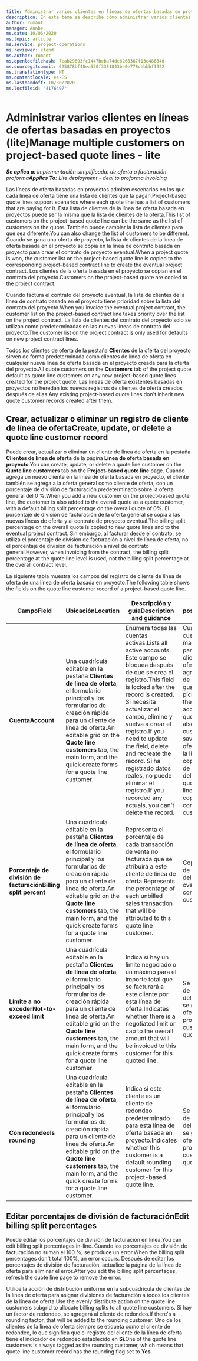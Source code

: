 ```yaml
---
title: Administrar varios clientes en líneas de ofertas basadas en proyectos (lite)
description: En este tema se describe cómo administrar varios clientes en líneas de oferta basadas en proyectos.
author: rumant
manager: Annbe
ms.date: 10/06/2020
ms.topic: article
ms.service: project-operations
ms.reviewer: kfend
ms.author: rumant
ms.openlocfilehash: 7cab29693fc1447beba74dc6266367f13e48634d
ms.sourcegitcommit: 625878bf48ea530f3381843be0e778cebbbf1922
ms.translationtype: HT
ms.contentlocale: es-ES
ms.lasthandoff: 10/30/2020
ms.locfileid: "4176497"
---
```

# <a name="manage-multiple-customers-on-project-based-quote-lines---lite"></a><span data-ttu-id="39c87-103">Administrar varios clientes en líneas de ofertas basadas en proyectos (lite)</span><span class="sxs-lookup"><span data-stu-id="39c87-103">Manage multiple customers on project-based quote lines - lite</span></span>

<span data-ttu-id="39c87-104">_**Se aplica a:** implementación simplificada: de oferta a facturación proforma_</span><span class="sxs-lookup"><span data-stu-id="39c87-104">_**Applies To:** Lite deployment - deal to proforma invoicing_</span></span>

<span data-ttu-id="39c87-105">Las líneas de oferta basadas en proyectos admiten escenarios en los que cada línea de oferta tiene una lista de clientes que la pagan.</span><span class="sxs-lookup"><span data-stu-id="39c87-105">Project-based quote lines support scenarios where each quote line has a list of customers that are paying for it.</span></span> <span data-ttu-id="39c87-106">Esta lista de clientes de la línea de oferta basada en proyectos puede ser la misma que la lista de clientes de la oferta.</span><span class="sxs-lookup"><span data-stu-id="39c87-106">This list of customers on the project-based quote line can be the same as the list of customers on the quote.</span></span> <span data-ttu-id="39c87-107">También puede cambiar la lista de clientes para que sea diferente.</span><span class="sxs-lookup"><span data-stu-id="39c87-107">You can also change the list of customers to be different.</span></span> <span data-ttu-id="39c87-108">Cuando se gana una oferta de proyecto, la lista de clientes de la línea de oferta basada en el proyecto se copia en la línea de contrato basada en proyecto para crear el contrato de proyecto eventual.</span><span class="sxs-lookup"><span data-stu-id="39c87-108">When a project quote is won, the customer list on the project-based quote line is copied to the corresponding project–based contract line to create the eventual project contract.</span></span> <span data-ttu-id="39c87-109">Los clientes de la oferta basada en el proyecto se copian en el contrato del proyecto.</span><span class="sxs-lookup"><span data-stu-id="39c87-109">Customers on the project-based quote are copied to the project contract.</span></span>

<span data-ttu-id="39c87-110">Cuando factura el contrato del proyecto eventual, la lista de clientes de la línea de contrato basada en el proyecto tiene prioridad sobre la lista del contrato del proyecto.</span><span class="sxs-lookup"><span data-stu-id="39c87-110">When you invoice the eventual project contract, the customer list on the project-based contract line takes priority over the list on the project contract.</span></span> <span data-ttu-id="39c87-111">La lista de clientes del contrato del proyecto solo se utilizan como predeterminadas en las nuevas líneas de contrato del proyecto.</span><span class="sxs-lookup"><span data-stu-id="39c87-111">The customer list on the project contract is only used for defaults on new project contract lines.</span></span>

<span data-ttu-id="39c87-112">Todos los clientes de oferta de la pestaña **Clientes** de la oferta del proyecto sirven de forma predeterminada como clientes de línea de oferta en cualquier nueva línea de oferta basada en el proyecto creada para la oferta del proyecto.</span><span class="sxs-lookup"><span data-stu-id="39c87-112">All quote customers on the **Customers** tab of the project quote default as quote line customers on any new project-based quote lines created for the project quote.</span></span> <span data-ttu-id="39c87-113">Las líneas de oferta existentes basadas en proyectos no heredan los nuevos registros de clientes de oferta creados después de ellas.</span><span class="sxs-lookup"><span data-stu-id="39c87-113">Any existing project-based quote lines don't inherit new quote customer records created after them.</span></span>

## <a name="create-update-or-delete-a-quote-line-customer-record"></a><span data-ttu-id="39c87-114">Crear, actualizar o eliminar un registro de cliente de línea de oferta</span><span class="sxs-lookup"><span data-stu-id="39c87-114">Create, update, or delete a quote line customer record</span></span>

<span data-ttu-id="39c87-115">Puede crear, actualizar o eliminar un cliente de línea de oferta en la pestaña **Clientes de línea de oferta** de la página **Línea de oferta basada en proyecto**.</span><span class="sxs-lookup"><span data-stu-id="39c87-115">You can create, update, or delete a quote line customer on the **Quote line customers** tab on the **Project-based quote line** page.</span></span> <span data-ttu-id="39c87-116">Cuando agrega un nuevo cliente en la línea de oferta basada en proyecto, el cliente también se agrega a la oferta general como cliente de oferta, con un porcentaje de división de facturación predeterminado sobre la oferta general del 0 %.</span><span class="sxs-lookup"><span data-stu-id="39c87-116">When you add a new customer on the project-based quote line, the customer is also added to the overall quote as a quote customer, with a default billing split percentage on the overall quote of 0%.</span></span> <span data-ttu-id="39c87-117">El porcentaje de división de facturación de la oferta general se copia a las nuevas líneas de oferta y al contrato de proyecto eventual.</span><span class="sxs-lookup"><span data-stu-id="39c87-117">The billing split percentage on the overall quote is copied to new quote lines and to the eventual project contract.</span></span> <span data-ttu-id="39c87-118">Sin embargo, al facturar desde el contrato, se utiliza el porcentaje de división de facturación a nivel de línea de oferta, no el porcentaje de división de facturación a nivel de contrato general.</span><span class="sxs-lookup"><span data-stu-id="39c87-118">However, when invoicing from the contract, the billing split percentage at the quote line level is used, not the billing split percentage at the overall contract level.</span></span> 

<span data-ttu-id="39c87-119">La siguiente tabla muestra los campos del registro de cliente de línea de oferta de una línea de oferta basada en proyecto.</span><span class="sxs-lookup"><span data-stu-id="39c87-119">The following table shows the fields on the quote line customer record of a project-based quote line.</span></span>

| <span data-ttu-id="39c87-120">Campo</span><span class="sxs-lookup"><span data-stu-id="39c87-120">Field</span></span> | <span data-ttu-id="39c87-121">Ubicación</span><span class="sxs-lookup"><span data-stu-id="39c87-121">Location</span></span> | <span data-ttu-id="39c87-122">Descripción y guía</span><span class="sxs-lookup"><span data-stu-id="39c87-122">Description and guidance</span></span> | <span data-ttu-id="39c87-123">Impacto posterior</span><span class="sxs-lookup"><span data-stu-id="39c87-123">Downstream impact</span></span> |
| --- | --- | --- | --- |
| <span data-ttu-id="39c87-124">**Cuenta**</span><span class="sxs-lookup"><span data-stu-id="39c87-124">**Account**</span></span> | <span data-ttu-id="39c87-125">Una cuadrícula editable en la pestaña **Clientes de línea de oferta**, el formulario principal y los formularios de creación rápida para un cliente de línea de oferta.</span><span class="sxs-lookup"><span data-stu-id="39c87-125">An editable grid on the **Quote line customers** tab, the main form, and the quick create forms for a quote line customer.</span></span> | <span data-ttu-id="39c87-126">Enumera todas las cuentas activas.</span><span class="sxs-lookup"><span data-stu-id="39c87-126">Lists all active accounts.</span></span> <span data-ttu-id="39c87-127">Este campo se bloquea después de que se crea el registro.</span><span class="sxs-lookup"><span data-stu-id="39c87-127">This field is locked after the record is created.</span></span> <span data-ttu-id="39c87-128">Si necesita actualizar el campo, elimine y vuelva a crear el registro.</span><span class="sxs-lookup"><span data-stu-id="39c87-128">If you need to update the field, delete and recreate the record.</span></span> <span data-ttu-id="39c87-129">Si ha registrado datos reales, no puede eliminar el registro.</span><span class="sxs-lookup"><span data-stu-id="39c87-129">If you recorded any actuals, you can't delete the record.</span></span> | <span data-ttu-id="39c87-130">Cuando elige una cuenta de la lista maestra de cuentas para agregar, el cliente de la línea de oferta también se agrega como cliente de oferta al guardarlo.</span><span class="sxs-lookup"><span data-stu-id="39c87-130">When you pick an account from the master list of accounts to add, the quote line customer is also added as a quote customer when you save it.</span></span> <span data-ttu-id="39c87-131">Al ganarse una oferta, los clientes de la línea de oferta se copian a los clientes de la línea de contrato del proyecto.</span><span class="sxs-lookup"><span data-stu-id="39c87-131">When a quote is won, quote line customers are copied to the project contract line customers.</span></span> |
| <span data-ttu-id="39c87-132">**Porcentaje de división de facturación**</span><span class="sxs-lookup"><span data-stu-id="39c87-132">**Billing split percent**</span></span> | <span data-ttu-id="39c87-133">Una cuadrícula editable en la pestaña **Clientes de línea de oferta**, el formulario principal y los formularios de creación rápida para un cliente de línea de oferta.</span><span class="sxs-lookup"><span data-stu-id="39c87-133">An editable grid on the **Quote line customers** tab, the main form, and the quick create forms for a quote line customer.</span></span> | <span data-ttu-id="39c87-134">Representa el porcentaje de cada transacción de venta no facturada que se atribuirá a este cliente de línea de oferta.</span><span class="sxs-lookup"><span data-stu-id="39c87-134">Represents the percentage of each unbilled sales transaction that will be attributed to this quote line customer.</span></span> | <span data-ttu-id="39c87-135">Copiado a los clientes de la línea de contrato del proyecto.</span><span class="sxs-lookup"><span data-stu-id="39c87-135">Copied over to project contract line customers.</span></span> |
| <span data-ttu-id="39c87-136">**Límite a no exceder**</span><span class="sxs-lookup"><span data-stu-id="39c87-136">**Not-to-exceed limit**</span></span> | <span data-ttu-id="39c87-137">Una cuadrícula editable en la pestaña **Clientes de línea de oferta**, el formulario principal y los formularios de creación rápida para un cliente de línea de oferta.</span><span class="sxs-lookup"><span data-stu-id="39c87-137">An editable grid on the **Quote line customers** tab, the main form, and the quick create forms for a quote line customer.</span></span> | <span data-ttu-id="39c87-138">Indica si hay un límite negociado o un máximo para el importe total que se facturará a este cliente por esta línea de oferta.</span><span class="sxs-lookup"><span data-stu-id="39c87-138">Indicates whether there is a negotiated limit or cap to the overall amount that will be invoiced to this customer for this quoted line.</span></span> | <span data-ttu-id="39c87-139">Se copia a los clientes de la línea de contrato del proyecto cuando se gana una oferta.</span><span class="sxs-lookup"><span data-stu-id="39c87-139">Copied over to project contract line customers when a quote is won.</span></span> |
| <span data-ttu-id="39c87-140">**Con redondeo**</span><span class="sxs-lookup"><span data-stu-id="39c87-140">**Is rounding**</span></span> | <span data-ttu-id="39c87-141">Una cuadrícula editable en la pestaña **Clientes de línea de oferta**, el formulario principal y los formularios de creación rápida para un cliente de línea de oferta.</span><span class="sxs-lookup"><span data-stu-id="39c87-141">An editable grid on the **Quote line customers** tab, the main form, and the quick create forms for a quote line customer.</span></span> | <span data-ttu-id="39c87-142">Indica si este cliente es un cliente de redondeo predeterminado para esta línea de oferta basada en proyecto.</span><span class="sxs-lookup"><span data-stu-id="39c87-142">Indicates whether this customer is a default rounding customer for this project-based quote line.</span></span> | <span data-ttu-id="39c87-143">Se copia a los clientes de la línea de contrato del proyecto cuando se gana una oferta.</span><span class="sxs-lookup"><span data-stu-id="39c87-143">Copied over to project contract customers when a quote is won.</span></span> |

## <a name="edit-billing-split-percentages"></a><span data-ttu-id="39c87-144">Editar porcentajes de división de facturación</span><span class="sxs-lookup"><span data-stu-id="39c87-144">Edit billing split percentages</span></span>

<span data-ttu-id="39c87-145">Puede editar los porcentajes de división de facturación en línea.</span><span class="sxs-lookup"><span data-stu-id="39c87-145">You can edit billing split percentages in-line.</span></span> <span data-ttu-id="39c87-146">Cuando los porcentajes de división de facturación no suman el 100 %, se produce un error.</span><span class="sxs-lookup"><span data-stu-id="39c87-146">When the billing split percentages don't total 100%, an error occurs.</span></span> <span data-ttu-id="39c87-147">Después de editar los porcentajes de división de facturación, actualice la página de la línea de oferta para eliminar el error.</span><span class="sxs-lookup"><span data-stu-id="39c87-147">After you edit the billing split percentages, refresh the quote line page to remove the error.</span></span>

<span data-ttu-id="39c87-148">Utilice la acción de distribución uniforme en la subcuadrícula de clientes de la línea de oferta para asignar divisiones de facturación a todos los clientes de la línea de oferta.</span><span class="sxs-lookup"><span data-stu-id="39c87-148">Use the evenly distribute action on the quote line customers subgrid to allocate billing splits to all quote line customers.</span></span> <span data-ttu-id="39c87-149">Si hay un factor de redondeo, se agregará al cliente de redondeo.</span><span class="sxs-lookup"><span data-stu-id="39c87-149">If there's a rounding factor, that will be added to the rounding customer.</span></span> <span data-ttu-id="39c87-150">Uno de los clientes de la línea de oferta siempre se etiqueta como el cliente de redondeo, lo que significa que el registro del cliente de la línea de oferta tiene el indicador de redondeo establecido en **Sí**.</span><span class="sxs-lookup"><span data-stu-id="39c87-150">One of the quote line customers is always tagged as the rounding customer, which means that quote line customer record has the rounding flag set to **Yes**.</span></span> 
